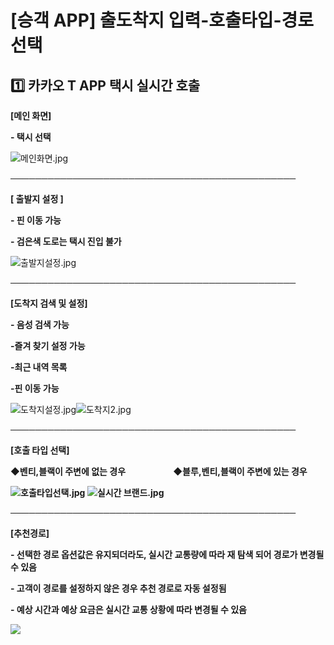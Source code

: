 # [승객 APP] 출도착지 입력-호출타입-경로 선택

**1️⃣ 카카오 T APP 택시 실시간 호출**
---------------------------

**[메인 화면]**

**- 택시 선택**

![메인화면.jpg](https://kakaomobilitysupport.zendesk.com/hc/article_attachments/29563421309849)

──────────────────────────────────────────────

**[ 출발지 설정 ]**

**- 핀 이동 가능**

**- 검은색 도로는 택시 진입 불가**

![출발지설정.jpg](https://kakaomobilitysupport.zendesk.com/hc/article_attachments/29563421318681)

──────────────────────────────────────────────

**[도착지 검색 및 설정]**

**- 음성 검색 가능**

**-즐겨 찾기 설정 가능**

**-최근 내역 목록**

**-핀 이동 가능**

![도착지설정.jpg](https://kakaomobilitysupport.zendesk.com/hc/article_attachments/29563421332505)![도착지2.jpg](https://kakaomobilitysupport.zendesk.com/hc/article_attachments/29563405710873)

──────────────────────────────────────────────

**[호출 타입 선택]**

**◆벤티,블랙이 주변에 없는 경우                       ◆블루,벤티,블랙이 주변에 있는 경우**

**![호출타입선택.jpg](https://kakaomobilitysupport.zendesk.com/hc/article_attachments/29563405723673) ![실시간 브랜드.jpg](https://kakaomobilitysupport.zendesk.com/hc/article_attachments/29563421371673)**

──────────────────────────────────────────────

**[추천경로]**

**- 선택한 경로 옵션값은 유지되더라도, 실시간 교통량에 따라 재 탐색 되어 경로가 변경될 수 있음**

**- 고객이 경로를 설정하지 않은 경우 추천 경로로 자동 설정됨**

**- 예상 시간과 예상 요금은 실시간 교통 상황에 따라 변경될 수 있음**

**![](https://kakaomobilitysupport.zendesk.com/hc/article_attachments/29566015132953)**